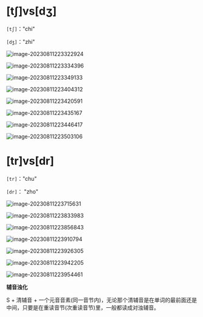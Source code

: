 # [tʃ]vs[dʒ]

`[tʃ]`："chi"

`[dʒ]`："zhi"

![image-20230811223322924](assets/09-The.Dress.For.The.Party/image-20230811223322924.png)

![image-20230811223334396](assets/09-The.Dress.For.The.Party/image-20230811223334396.png)

![image-20230811223349133](assets/09-The.Dress.For.The.Party/image-20230811223349133.png)

![image-20230811223404312](assets/09-The.Dress.For.The.Party/image-20230811223404312.png)

![image-20230811223420591](assets/09-The.Dress.For.The.Party/image-20230811223420591.png)

![image-20230811223435167](assets/09-The.Dress.For.The.Party/image-20230811223435167.png)

![image-20230811223446417](assets/09-The.Dress.For.The.Party/image-20230811223446417.png)

![image-20230811223503106](assets/09-The.Dress.For.The.Party/image-20230811223503106.png)

# [tr]vs[dr]

`[tr]`："chu"

`[dr]`： "zho"

![image-20230811223715631](assets/09-The.Dress.For.The.Party/image-20230811223715631-16917646363901.png)

![image-20230811223833983](assets/09-The.Dress.For.The.Party/image-20230811223833983-16917647147073.png)

![image-20230811223856843](assets/09-The.Dress.For.The.Party/image-20230811223856843.png)

![image-20230811223910794](assets/09-The.Dress.For.The.Party/image-20230811223910794.png)

![image-20230811223926305](assets/09-The.Dress.For.The.Party/image-20230811223926305.png)

![image-20230811223942205](assets/09-The.Dress.For.The.Party/image-20230811223942205.png)

![image-20230811223954461](assets/09-The.Dress.For.The.Party/image-20230811223954461.png)

**辅音浊化**

S + 清辅音 + 一个元音音素(同一音节内)，无论那个清辅音是在单词的最前面还是中间，只要是在重读音节(次重读音节)里，一般都读成对浊辅音。

































